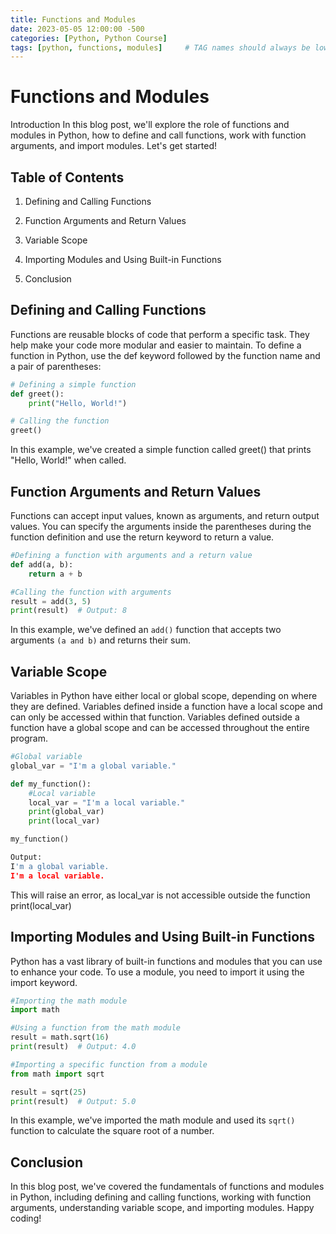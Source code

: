 ```yaml
---
title: Functions and Modules
date: 2023-05-05 12:00:00 -500
categories: [Python, Python Course]
tags: [python, functions, modules]     # TAG names should always be lowercase
---
```


# Functions and Modules

Introduction
In this blog post, we'll explore the role of functions and modules in Python, how to define and call functions, work with function arguments, and import modules. Let's get started!


## Table of Contents

1. Defining and Calling Functions

2. Function Arguments and Return Values

3. Variable Scope

4. Importing Modules and Using Built-in Functions

5. Conclusion


## Defining and Calling Functions

Functions are reusable blocks of code that perform a specific task. They help make your code more modular and easier to maintain. To define a function in Python, use the def keyword followed by the function name and a pair of parentheses:
```python
# Defining a simple function
def greet():
    print("Hello, World!")

# Calling the function
greet()
```
In this example, we've created a simple function called greet() that prints "Hello, World!" when called.

## Function Arguments and Return Values
Functions can accept input values, known as arguments, and return output values. You can specify the arguments inside the parentheses during the function definition and use the return keyword to return a value.
```python
#Defining a function with arguments and a return value
def add(a, b):
    return a + b

#Calling the function with arguments
result = add(3, 5)
print(result)  # Output: 8
```
In this example, we've defined an `add()` function that accepts two arguments `(a and b)` and returns their sum.

## Variable Scope
Variables in Python have either local or global scope, depending on where they are defined. Variables defined inside a function have a local scope and can only be accessed within that function. Variables defined outside a function have a global scope and can be accessed throughout the entire program.

```python
#Global variable
global_var = "I'm a global variable."

def my_function():
    #Local variable
    local_var = "I'm a local variable."
    print(global_var)
    print(local_var)

my_function()

Output:
I'm a global variable.
I'm a local variable.

```
This will raise an error, as local_var is not accessible outside the function
print(local_var)

## Importing Modules and Using Built-in Functions
Python has a vast library of built-in functions and modules that you can use to enhance your code. To use a module, you need to import it using the import keyword.
```python
#Importing the math module
import math

#Using a function from the math module
result = math.sqrt(16)
print(result)  # Output: 4.0

#Importing a specific function from a module
from math import sqrt

result = sqrt(25)
print(result)  # Output: 5.0
```
In this example, we've imported the math module and used its `sqrt()` function to calculate the square root of a number.

## Conclusion
In this blog post, we've covered the fundamentals of functions and modules in Python, including defining and calling functions, working with function arguments, understanding variable scope, and importing modules. Happy coding!